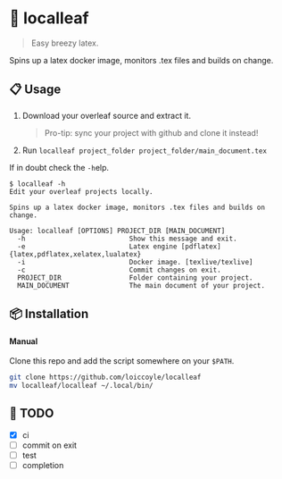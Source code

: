 # 🍃 localleaf

> Easy breezy latex.

Spins up a latex docker image, monitors .tex files and builds on change.

## 📋 Usage

1. Download your overleaf source and extract it.
   > Pro-tip: sync your project with github and clone it instead!
2. Run `localleaf project_folder project_folder/main_document.tex`

If in doubt check the `-h`elp.

<!-- help start -->

```
$ localleaf -h
Edit your overleaf projects locally.

Spins up a latex docker image, monitors .tex files and builds on change.

Usage: localleaf [OPTIONS] PROJECT_DIR [MAIN_DOCUMENT]
  -h                          Show this message and exit.
  -e                          Latex engine [pdflatex] {latex,pdflatex,xelatex,lualatex}
  -i                          Docker image. [texlive/texlive]
  -c                          Commit changes on exit.
  PROJECT_DIR                 Folder containing your project.
  MAIN_DOCUMENT               The main document of your project.
```

<!-- help end -->

## 📦 Installation

#### Manual

Clone this repo and add the script somewhere on your `$PATH`.

```bash
git clone https://github.com/loiccoyle/localleaf
mv localleaf/localleaf ~/.local/bin/
```

<!--
### Arch

TODO
-->

## 📜 TODO

- [x] ci
- [ ] commit on exit
- [ ] test
- [ ] completion
